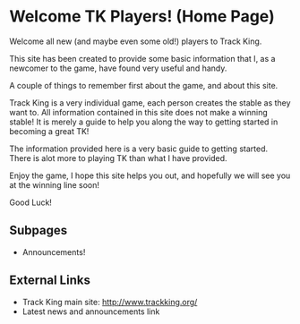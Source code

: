 # Welcome TK Players! (Home Page)

Welcome all new (and maybe even some old!) players to Track King.

This site has been created to provide some basic information that I, as a newcomer to the game, have found very useful and handy.

A couple of things to remember first about the game, and about this site.

Track King is a very individual game, each person creates the stable as they want to. All information contained in this site does not make a winning stable! It is merely a guide to help you along the way to getting started in becoming a great TK!

The information provided here is a very basic guide to getting started. There is alot more to playing TK than what I have provided.

Enjoy the game, I hope this site helps you out, and hopefully we will see you at the winning line soon!

Good Luck!

## Subpages
- Announcements!

## External Links
- Track King main site: http://www.trackking.org/
- Latest news and announcements link
